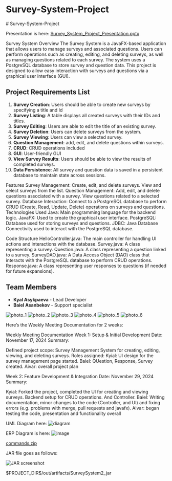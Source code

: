 # Survey-System-Project

﻿# Survey-System-Project

Presentation is here:
[Survey_System_Project_Presentation.pptx](https://github.com/user-attachments/files/17969587/Survey_System_Project_Presentation.pptx)

Survey System
Overview
The Survey System is a JavaFX-based application that allows users to manage surveys and associated questions. Users can perform operations such as creating, editing, and deleting surveys, as well as managing questions related to each survey. The system uses a PostgreSQL database to store survey and question data. This project is designed to allow easy interaction with surveys and questions via a graphical user interface (GUI).

## Project Requirements List
1. **Survey Creation**: Users should be able to create new surveys by specifying a title and Id
2. **Survey Listing**: A table displays all created surveys with their IDs and titles.
3. **Survey Editing**: Users are able to edit the title of an existing survey.
4. **Survey Deletion**: Users can delete surveys from the system.
5. **Survey Viewing**: Users can view a selected survey.
6. **Question Management**: add, edit, and delete questions within surveys.
7. **CRUD**: CRUD operations included
8. **GUI**: User-friendly GUI
9. **View Survey Results**: Users should be able to view the results of completed surveys.
10. **Data Persistence**: All survey and question data is saved in a persistent database to maintain state across sessions.

Features
Survey Management:
Create, edit, and delete surveys.
View and select surveys from the list.
Question Management:
Add, edit, and delete questions associated with a survey.
View questions related to a selected survey.
Database Interaction:
Connect to a PostgreSQL database to perform CRUD (Create, Read, Update, Delete) operations on surveys and questions.
Technologies Used
Java: Main programming language for the backend logic.
JavaFX: Used to create the graphical user interface.
PostgreSQL: Database used for storing surveys and questions.
JDBC: Java Database Connectivity used to interact with the PostgreSQL database.


Code Structure
HelloController.java: The main controller for handling UI actions and interactions with the database.
Survey.java: A class representing a survey.
Question.java: A class representing a question linked to a survey.
SurveyDAO.java: A Data Access Object (DAO) class that interacts with the PostgreSQL database to perform CRUD operations.
Response.java: A class representing user responses to questions (if needed for future expansions).


## Team Members
- **Kyal Asykpaeva** - Lead Developer
- **Baiel Asanbekov** - Support specialist 

![photo_1](https://github.com/user-attachments/assets/7fe21671-c10b-4121-a86c-e4aa5d288759)
![photo_2](https://github.com/user-attachments/assets/4ff7b7aa-771a-4624-bea1-b657dee69cb1)
![photo_3](https://github.com/user-attachments/assets/6b10a9ea-2362-4532-9622-7749848afa10)
![photo_4](https://github.com/user-attachments/assets/4b3c4056-bc67-4282-abd7-95701ed04903)
![photo_5](https://github.com/user-attachments/assets/c2f1c687-d575-498e-9f5d-b8d829bc30b4)
![photo_6](https://github.com/user-attachments/assets/046e1a24-446e-443f-bad1-83f06f002866)


Here’s the Weekly Meeting Documentation for 2 weeks:

Weekly Meeting Documentation
Week 1: Setup & Initial Development
Date: November 17, 2024
Summary:

Defined project scope: Survey Management System for creating, editing, viewing, and deleting surveys.
Roles assigned:
Kyial: UI design for the survey management page started. 
Baiel: QUestion, Response, Survey created.
Aivar: overall project plan

Week 2: Feature Development & Integration
Date: November 29, 2024
Summary:

Kyial: Forked the project, completed the UI for creating and viewing surveys. Backend setup for CRUD operations. And Controller.
Baiel: Writing documentation, minor changes to the code (Controller, and UI) and fixing errors (e.g. problems with merge, pull requests and javafx).
Aivar: began testing the code, presentation and functionality overall


UML Diagram here: 
![diagram](https://github.com/user-attachments/assets/f24a0e97-0703-49f8-9ec3-d380baa7a562)

ERP Diagram is here:
![image](https://github.com/user-attachments/assets/9fa75b98-7f69-466f-8c5a-6368bb864cb4)

[commands.zip](https://github.com/user-attachments/files/18223061/commands.zip)


JAR file goes as follows:

![JAR screenshot](https://github.com/user-attachments/assets/defa7fbe-6cbb-4248-8524-132cdbc94d4b)


<component name="ArtifactManager">
  <artifact type="jar" name="SurveySystem2:jar">
    <output-path>$PROJECT_DIR$/out/artifacts/SurveySystem2_jar</output-path>
    <root id="archive" name="SurveySystem2.jar">
      <element id="module-output" name="SurveySystem2" />
      <element id="extracted-dir" path="$MAVEN_REPOSITORY$/org/openjfx/javafx-graphics/21/javafx-graphics-21.jar" path-in-jar="/" />
      <element id="extracted-dir" path="$MAVEN_REPOSITORY$/org/openjfx/javafx-base/21/javafx-base-21.jar" path-in-jar="/" />
      <element id="extracted-dir" path="$MAVEN_REPOSITORY$/org/openjfx/javafx-base/21/javafx-base-21-win.jar" path-in-jar="/" />
      <element id="extracted-dir" path="$MAVEN_REPOSITORY$/org/openjfx/javafx-controls/21/javafx-controls-21-win.jar" path-in-jar="/" />
      <element id="extracted-dir" path="$MAVEN_REPOSITORY$/org/openjfx/javafx-fxml/21/javafx-fxml-21.jar" path-in-jar="/" />
      <element id="extracted-dir" path="$MAVEN_REPOSITORY$/org/openjfx/javafx-controls/21/javafx-controls-21.jar" path-in-jar="/" />
      <element id="extracted-dir" path="$MAVEN_REPOSITORY$/org/openjfx/javafx-fxml/21/javafx-fxml-21-win.jar" path-in-jar="/" />
      <element id="extracted-dir" path="$MAVEN_REPOSITORY$/org/checkerframework/checker-qual/3.42.0/checker-qual-3.42.0.jar" path-in-jar="/" />
      <element id="extracted-dir" path="$MAVEN_REPOSITORY$/org/openjfx/javafx-graphics/21/javafx-graphics-21-win.jar" path-in-jar="/" />
      <element id="extracted-dir" path="$MAVEN_REPOSITORY$/org/postgresql/postgresql/42.7.4/postgresql-42.7.4.jar" path-in-jar="/" />
    </root>
  </artifact>
</component>
